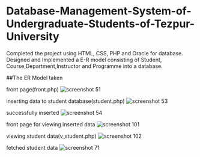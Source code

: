 # Database-Management-System-of-Undergraduate-Students-of-Tezpur-University

Completed the project using HTML, CSS, PHP and Oracle for database.
Designed and Implemented a E-R model consisting of Student,
Course,Department,Instructor and Programme into a database.

##The ER Model taken


front page(front.php)
![screenshot 51](https://user-images.githubusercontent.com/47445363/52475398-39496480-2b50-11e9-8c48-196e0043c166.png)

inserting data to student database(student.php)
![screenshot 53](https://user-images.githubusercontent.com/47445363/52475427-4bc39e00-2b50-11e9-8de1-a1052bb98f6f.png)

successfully inserted
![screenshot 54](https://user-images.githubusercontent.com/47445363/52475445-59792380-2b50-11e9-9468-bae164e4777b.png)

front page for viewing inserted data
![screenshot 101](https://user-images.githubusercontent.com/47445363/52475604-ce4c5d80-2b50-11e9-9358-f6f52d658b4b.png)

viewing student data(v_student.php) 
![screenshot 102](https://user-images.githubusercontent.com/47445363/52475623-da381f80-2b50-11e9-86c6-10a0586ffb3e.png)

fetched student data
![screenshot 71](https://user-images.githubusercontent.com/47445363/52475474-6bf35d00-2b50-11e9-8633-6278e1ae7e70.png)


